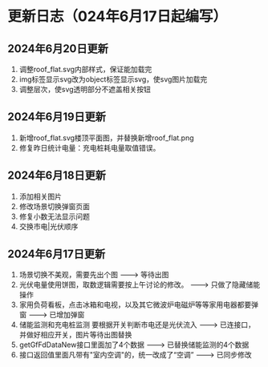 # 更新日志（024年6月17日起编写）

## 2024年6月20日更新

1. 调整roof_flat.svg内部样式，保证能加载完
2. img标签显示svg改为object标签显示svg，使svg图片加载完
3. 调整层次，使svg透明部分不遮盖相关按钮

## 2024年6月19日更新

1. 新增roof_flat.svg楼顶平面图，并替换新增roof_flat.png
2. 修复昨日统计电量：充电桩耗电量取值错误。

## 2024年6月18日更新

1. 添加相关图片
2. 修改场景切换弹窗页面
3. 修复小数无法显示问题
3. 交换市电|光伏顺序

## 2024年6月17日更新

1. 场景切换不美观，需要先出个图 ---> 等待出图
2. 光伏电量使用饼图，取数逻辑需要按上午讨论的修改。 ---> 只做了隐藏储能操作
3. 家用负荷看板，点击冰箱和电视，以及其它微波炉电磁炉等等家用电器都要弹窗 ---> 已增加弹窗
4. 储能监测和充电桩监测 要根据开关判断市电还是光伏流入 ---> 已连接口，并做好相应开关，图片等待出图替换
5. getGfFdDataNew接口里面加了4个数据 ---> 已替换储能监测的4个数据
6. 接口返回值里面凡带有"室内空调"的，统一改成了“空调” ---> 已同步修改

